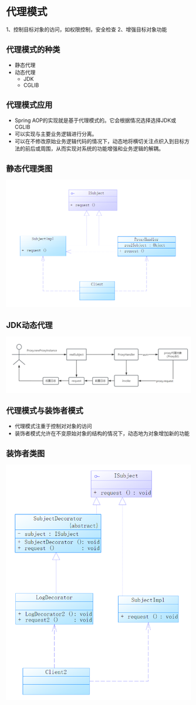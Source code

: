 # 代理模式
1、控制目标对象的访问，如权限控制，安全检查
2、增强目标对象功能
## 代理模式的种类
* 静态代理
* 动态代理
  * JDK
  * CGLIB
## 代理模式应用
- Spring AOP的实现就是基于代理模式的。它会根据情况选择选择JDK或CGLIB
- 可以实现与主要业务逻辑进行分离。
- 可以在不修改原始业务逻辑代码的情况下，动态地将横切关注点织入到目标方法的前后或周围，从而实现对系统的功能增强和业务逻辑的解耦。
## 静态代理类图
![1.png](1.png)
## JDK动态代理
![img.png](img.png)
## 代理模式与装饰者模式
- 代理模式注重于控制对对象的访问
- 装饰者模式允许在不变原始对象的结构的情况下，动态地为对象增加新的功能
## 装饰者类图
![2.png](2.png)